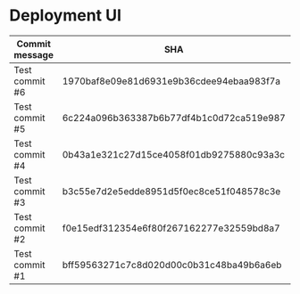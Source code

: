# Deployment UI

| Commit message | SHA                                      | Date/time | Status       |
| -------------- | ---------------------------------------- | --------- | ------------ |
| Test commit #6 | 1970baf8e09e81d6931e9b36cdee94ebaa983f7a | time      | Deploying... |
| Test commit #5 | 6c224a096b363387b6b77df4b1c0d72ca519e987 | time      | Deployed     |
| Test commit #4 | 0b43a1e321c27d15ce4058f01db9275880c93a3c | time      | N/A          |
| Test commit #3 | b3c55e7d2e5edde8951d5f0ec8ce51f048578c3e | time      | N/A          |
| Test commit #2 | f0e15edf312354e6f80f267162277e32559bd8a7 | time      | N/A          |
| Test commit #1 | bff59563271c7c8d020d00c0b31c48ba49b6a6eb | time      | N/A          |

